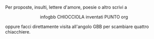 Per proposte, insulti, lettere d'amore, poesie o altro scrivi a

<p align=center>
infogbb CHIOCCIOLA inventati PUNTO org
</p>

oppure facci direttamente visita all'angolo GBB
per scambiare quattro chiacchiere.

